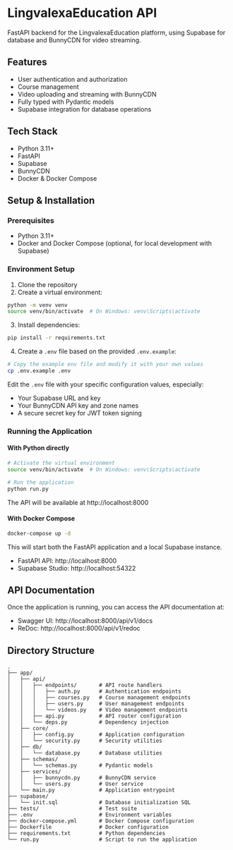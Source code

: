 # LingvalexaEducation API

FastAPI backend for the LingvalexaEducation platform, using Supabase for database and BunnyCDN for video streaming.

## Features

- User authentication and authorization
- Course management
- Video uploading and streaming with BunnyCDN
- Fully typed with Pydantic models
- Supabase integration for database operations

## Tech Stack

- Python 3.11+
- FastAPI
- Supabase
- BunnyCDN
- Docker & Docker Compose

## Setup & Installation

### Prerequisites

- Python 3.11+
- Docker and Docker Compose (optional, for local development with Supabase)

### Environment Setup

1. Clone the repository
2. Create a virtual environment:

```bash
python -m venv venv
source venv/bin/activate  # On Windows: venv\Scripts\activate
```

3. Install dependencies:

```bash
pip install -r requirements.txt
```

4. Create a `.env` file based on the provided `.env.example`:

```bash
# Copy the example env file and modify it with your own values
cp .env.example .env
```

Edit the `.env` file with your specific configuration values, especially:

- Your Supabase URL and key
- Your BunnyCDN API key and zone names
- A secure secret key for JWT token signing

### Running the Application

#### With Python directly

```bash
# Activate the virtual environment
source venv/bin/activate  # On Windows: venv\Scripts\activate

# Run the application
python run.py
```

The API will be available at http://localhost:8000

#### With Docker Compose

```bash
docker-compose up -d
```

This will start both the FastAPI application and a local Supabase instance.

- FastAPI API: http://localhost:8000
- Supabase Studio: http://localhost:54322

## API Documentation

Once the application is running, you can access the API documentation at:

- Swagger UI: http://localhost:8000/api/v1/docs
- ReDoc: http://localhost:8000/api/v1/redoc

## Directory Structure

```
.
├── app/
│   ├── api/
│   │   ├── endpoints/       # API route handlers
│   │   │   ├── auth.py      # Authentication endpoints
│   │   │   ├── courses.py   # Course management endpoints
│   │   │   ├── users.py     # User management endpoints
│   │   │   └── videos.py    # Video management endpoints
│   │   ├── api.py           # API router configuration
│   │   └── deps.py          # Dependency injection
│   ├── core/
│   │   ├── config.py        # Application configuration
│   │   └── security.py      # Security utilities
│   ├── db/
│   │   └── database.py      # Database utilities
│   ├── schemas/
│   │   └── schemas.py       # Pydantic models
│   ├── services/
│   │   ├── bunnycdn.py      # BunnyCDN service
│   │   └── users.py         # User service
│   └── main.py              # Application entrypoint
├── supabase/
│   └── init.sql             # Database initialization SQL
├── tests/                   # Test suite
├── .env                     # Environment variables
├── docker-compose.yml       # Docker Compose configuration
├── Dockerfile               # Docker configuration
├── requirements.txt         # Python dependencies
└── run.py                   # Script to run the application
```
